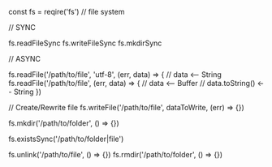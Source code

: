 const fs = reqire('fs') // file system

// SYNC

fs.readFileSync
fs.writeFileSync
fs.mkdirSync

// ASYNC

fs.readFile('/path/to/file', 'utf-8', (err, data) => {
	// data <-- String
fs.readFile('/path/to/file', (err, data) => {
	// data <-- Buffer
	// data.toString() <-- String
})

// Create/Rewrite file
fs.writeFile('/path/to/file', dataToWrite, (err) => {})

fs.mkdir('/path/to/folder', () => {})

fs.existsSync('/path/to/folder|file')

fs.unlink('/path/to/file', () => {})
fs.rmdir('/path/to/folder', () => {})

